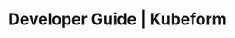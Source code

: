 ---
title: Developer Guide | Kubeform
description: Kubeform Developer Guide
menu:
  product_kubeform_0.0.1:
    identifier: developer-guide
    name: Developer Guide
    parent: setup
    weight: 40
menu_name: product_kubeform_0.0.1
---